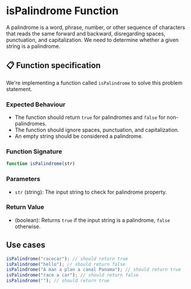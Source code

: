 # isPalindrome Function

A palindrome is a word, phrase, number, or other sequence of characters that reads the same forward and backward, disregarding spaces, punctuation, and capitalization. We need to determine whether a given string is a palindrome.

## 📋 Function specification

We're implementing a function called `isPalindrome` to solve this problem statement.

### Expected Behaviour

- The function should return `true` for palindromes and `false` for non-palindromes.
- The function should ignore spaces, punctuation, and capitalization.
- An empty string should be considered a palindrome.

### Function Signature

```javascript
function isPalindrome(str)
```

### Parameters

- `str` (string): The input string to check for palindrome property.

### Return Value

- (boolean): Returns `true` if the input string is a palindrome, `false` otherwise.

## Use cases

```javascript
isPalindrome("racecar"); // should return true
isPalindrome("hello"); // should return false
isPalindrome("A man a plan a canal Panama"); // should return true
isPalindrome("race a car"); // should return false
isPalindrome(""); // should return true
```
